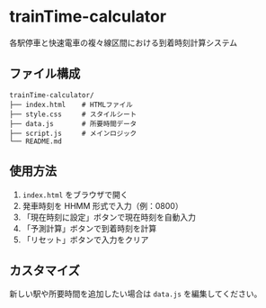 # trainTime-calculator
各駅停車と快速電車の複々線区間における到着時刻計算システム

## ファイル構成

```
trainTime-calculator/
├── index.html    # HTMLファイル
├── style.css     # スタイルシート  
├── data.js       # 所要時間データ
├── script.js     # メインロジック
└── README.md
```

## 使用方法

1. `index.html` をブラウザで開く
2. 発車時刻を HHMM 形式で入力（例：0800）
3. 「現在時刻に設定」ボタンで現在時刻を自動入力
4. 「予測計算」ボタンで到着時刻を計算
5. 「リセット」ボタンで入力をクリア

## カスタマイズ

新しい駅や所要時間を追加したい場合は `data.js` を編集してください。